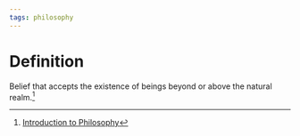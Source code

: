 ```yaml
---
tags: philosophy
---
```


# Definition

Belief that accepts the existence of beings beyond or above the natural realm.[^1]

[^1]: [Introduction to Philosophy](zotero://open-pdf/library/items/M84L5RRJ?page=186)